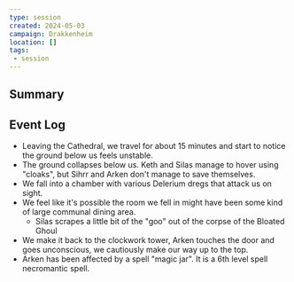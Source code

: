 ```yaml
---
type: session
created: 2024-05-03
campaign: Drakkenheim
location: []
tags:
 - session
---
```



## Summary

## Event Log

- Leaving the Cathedral, we travel for about 15 minutes and start to notice the ground below us feels unstable.
- The ground collapses below us. Keth and Silas manage to hover using "cloaks", but Sihrr and Arken don't manage to save themselves.
- We fall into a chamber with various Delerium dregs that attack us on sight.
- We feel like it's possible the room we fell in might have been some kind of large communal dining area.
	- Silas scrapes a little bit of the "goo" out of the corpse of the Bloated Ghoul
- We make it back to the clockwork tower, Arken touches the door and goes unconscious, we cautiously make our way up to the top.
- Arken has been affected by a spell "magic jar". It is a 6th level spell necromantic spell. 

